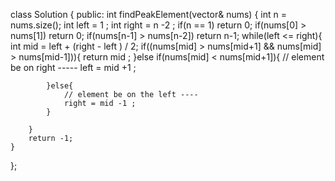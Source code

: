 
class Solution {
public:
    int findPeakElement(vector<int>& nums) {
        int n = nums.size();
        int left = 1 ; 
        int right = n -2 ;
        if(n == 1) return 0;
        if(nums[0] > nums[1]) return 0;
        if(nums[n-1] > nums[n-2]) return n-1;
        while(left <= right){
            int mid = left + (right - left ) / 2;
            if((nums[mid] > nums[mid+1] && nums[mid] > nums[mid-1])){
                return mid ;
            }else if(nums[mid] < nums[mid+1]){
                // element be on right -----
                left = mid +1 ;
                
            }else{
                // element be on the left ----
                right = mid -1 ;
            }

        }
        return -1;
    }
};
